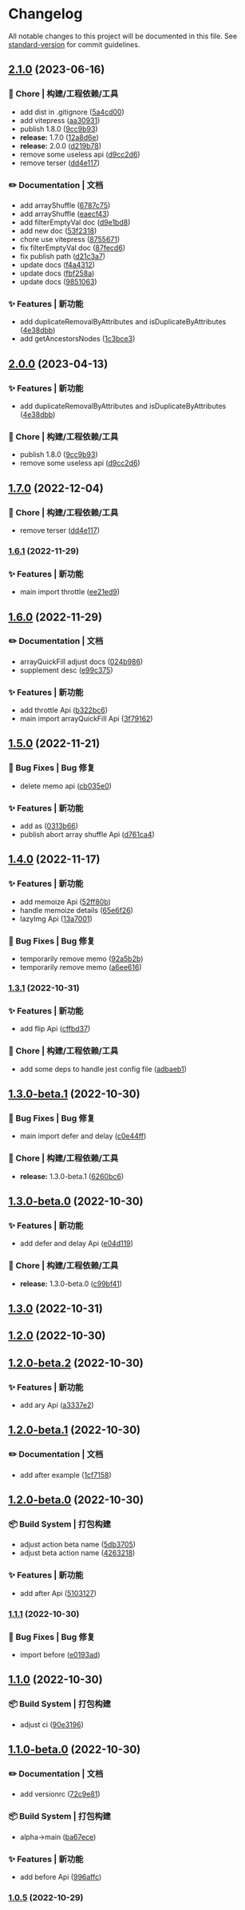 # Changelog

All notable changes to this project will be documented in this file. See [standard-version](https://github.com/conventional-changelog/standard-version) for commit guidelines.

## [2.1.0](https://github.com/gong9/poor-utils/compare/v1.6.1...v2.1.0) (2023-06-16)


### 🚀 Chore | 构建/工程依赖/工具

* add dist in .gitignore ([5a4cd00](https://github.com/gong9/poor-utils/commit/5a4cd00a98a7442859a93b56135e151dccc0082c))
* add vitepress ([aa30931](https://github.com/gong9/poor-utils/commit/aa30931f03d5a18ba943cd4161f98561bce464cd))
* publish 1.8.0 ([9cc9b93](https://github.com/gong9/poor-utils/commit/9cc9b93cd7b9459b289f87ab47b087b52f3a0fdb))
* **release:** 1.7.0 ([12a8d6e](https://github.com/gong9/poor-utils/commit/12a8d6ed3eceecde199c5c8fdc565a2548fa82ba))
* **release:** 2.0.0 ([d219b78](https://github.com/gong9/poor-utils/commit/d219b78395c1b5c2cc2f8a412f3848e808130870))
* remove some useless api ([d9cc2d6](https://github.com/gong9/poor-utils/commit/d9cc2d61a89755a63519ff59c0a00222ca723402))
* remove terser ([dd4e117](https://github.com/gong9/poor-utils/commit/dd4e1177a60007619325bfa8e1e680c93274c93b))


### ✏️ Documentation | 文档

* add arrayShuffle ([6787c75](https://github.com/gong9/poor-utils/commit/6787c7547c66ff2a24980a49a8bb7cb29b3aec19))
* add arrayShuffle ([eaecf43](https://github.com/gong9/poor-utils/commit/eaecf43d2c0f68ed09b0c150efca8b3625bf438d))
* add filterEmptyVal doc ([d9e1bd8](https://github.com/gong9/poor-utils/commit/d9e1bd8965ed8e15d0a7bbd92ee51a11085f8075))
* add new doc ([53f2318](https://github.com/gong9/poor-utils/commit/53f2318812aa2340c3f0d7e81460f36b7e35b08a))
* chore use vitepress ([8755671](https://github.com/gong9/poor-utils/commit/875567116e5dffaaea65e33c1c4c466c87ef7d2c))
* fix filterEmptyVal doc ([87fecd6](https://github.com/gong9/poor-utils/commit/87fecd6935f1487835bf1b4b41613a1e35bfe4aa))
* fix publish path ([d21c3a7](https://github.com/gong9/poor-utils/commit/d21c3a758df724d3cc6b963b9501766146e17ed0))
* update docs ([f4a4312](https://github.com/gong9/poor-utils/commit/f4a4312a80773a795b7c80f55497e875f79efef6))
* update docs ([fbf258a](https://github.com/gong9/poor-utils/commit/fbf258a1cc5242b23a1b15833a56ac47cef9b2ae))
* update docs ([9851063](https://github.com/gong9/poor-utils/commit/985106308bc1ead1428623ca42975bb87b583931))


### ✨ Features | 新功能

* add duplicateRemovalByAttributes and isDuplicateByAttributes ([4e38dbb](https://github.com/gong9/poor-utils/commit/4e38dbb756408ba6463e8cc66756ba026d71e0ff))
* add getAncestorsNodes ([1c3bce3](https://github.com/gong9/poor-utils/commit/1c3bce34e36694406645fe1868a7079188471ecf))

## [2.0.0](https://github.com/gong9/poor-utils/compare/v1.7.0...v2.0.0) (2023-04-13)


### ✨ Features | 新功能

* add duplicateRemovalByAttributes and isDuplicateByAttributes ([4e38dbb](https://github.com/gong9/poor-utils/commit/4e38dbb756408ba6463e8cc66756ba026d71e0ff))


### 🚀 Chore | 构建/工程依赖/工具

* publish 1.8.0 ([9cc9b93](https://github.com/gong9/poor-utils/commit/9cc9b93cd7b9459b289f87ab47b087b52f3a0fdb))
* remove some useless api ([d9cc2d6](https://github.com/gong9/poor-utils/commit/d9cc2d61a89755a63519ff59c0a00222ca723402))

## [1.7.0](https://github.com/gong9/poor-utils/compare/v1.6.1...v1.7.0) (2022-12-04)


### 🚀 Chore | 构建/工程依赖/工具

* remove terser ([dd4e117](https://github.com/gong9/poor-utils/commit/dd4e1177a60007619325bfa8e1e680c93274c93b))

### [1.6.1](https://github.com/gong9/poor-utils/compare/v1.6.0...v1.6.1) (2022-11-29)


### ✨ Features | 新功能

* main import throttle ([ee21ed9](https://github.com/gong9/poor-utils/commit/ee21ed9ac407d86533158a455d5df4dfbb5c7131))

## [1.6.0](https://github.com/gong9/poor-utils/compare/v1.5.0...v1.6.0) (2022-11-29)


### ✏️ Documentation | 文档

* arrayQuickFill adjust docs ([024b986](https://github.com/gong9/poor-utils/commit/024b9866f2f1f866d8c6d6481aad9df98e17ce04))
* supplement desc ([e99c375](https://github.com/gong9/poor-utils/commit/e99c3754e4a3bbb3ed302007df526f27a5c92a41))


### ✨ Features | 新功能

* add throttle Api ([b322bc6](https://github.com/gong9/poor-utils/commit/b322bc6660962b16555410019c1db51deb8d7acc))
* main import arrayQuickFill Api ([3f79162](https://github.com/gong9/poor-utils/commit/3f79162cd8b6f0cf3892414647d4d4aa62cfce87))

## [1.5.0](https://github.com/gong9/poor-utils/compare/v1.4.0...v1.5.0) (2022-11-21)


### 🐛 Bug Fixes | Bug 修复

* delete memo api ([cb035e0](https://github.com/gong9/poor-utils/commit/cb035e00501fead325d5f42195396f4ac7ec2a7c))


### ✨ Features | 新功能

* add as ([0313b66](https://github.com/gong9/poor-utils/commit/0313b6650523d175b6afb8860128228e3704b257))
* publish abort array shuffle Api ([d761ca4](https://github.com/gong9/poor-utils/commit/d761ca4905f6497bdc801c589932c0f2bda2cdfa))

## [1.4.0](https://github.com/gong9/poor-utils/compare/v1.3.1...v1.4.0) (2022-11-17)


### ✨ Features | 新功能

* add memoize Api ([52ff80b](https://github.com/gong9/poor-utils/commit/52ff80b1afb4baeb21336742ad8a77be26c1c0be))
* handle memoize details ([65e6f26](https://github.com/gong9/poor-utils/commit/65e6f267fce70175d14de4a150cdeed7169133e8))
* lazyImg Api ([13a7001](https://github.com/gong9/poor-utils/commit/13a7001548fe1ab4312ab576d71d8842fcbd489e))


### 🐛 Bug Fixes | Bug 修复

* temporarily remove memo ([92a5b2b](https://github.com/gong9/poor-utils/commit/92a5b2be7c2660861c9fa4cb086de75f7725c019))
* temporarily remove memo ([a6ee616](https://github.com/gong9/poor-utils/commit/a6ee616d34a64c638cf3d4a87e9f344223ccdac5))

### [1.3.1](https://github.com/gong9/poor-utils/compare/v1.3.0...v1.3.1) (2022-10-31)


### ✨ Features | 新功能

* add flip Api ([cffbd37](https://github.com/gong9/poor-utils/commit/cffbd37dd46d2b5a93814ed9fa276cf19843b267))


### 🚀 Chore | 构建/工程依赖/工具

* add some deps to handle jest config file ([adbaeb1](https://github.com/gong9/poor-utils/commit/adbaeb1eafc9c9b40514b5904e462c6e958c82b5))

## [1.3.0-beta.1](https://github.com/gong9/poor-utils/compare/v1.3.0-beta.0...v1.3.0-beta.1) (2022-10-30)


### 🐛 Bug Fixes | Bug 修复

* main import defer and delay ([c0e44ff](https://github.com/gong9/poor-utils/commit/c0e44ff52007c4a6dac45b6077181ae5e57584d1))


### 🚀 Chore | 构建/工程依赖/工具

* **release:** 1.3.0-beta.1 ([6260bc6](https://github.com/gong9/poor-utils/commit/6260bc69a4650781800fbb2f81e97dd658f89d23))

## [1.3.0-beta.0](https://github.com/gong9/poor-utils/compare/v1.2.0...v1.3.0-beta.0) (2022-10-30)


### ✨ Features | 新功能

* add defer and delay Api ([e04d119](https://github.com/gong9/poor-utils/commit/e04d1195b34dd6d72f139a8efac5db373c7861ac))


### 🚀 Chore | 构建/工程依赖/工具

* **release:** 1.3.0-beta.0 ([c99bf41](https://github.com/gong9/poor-utils/commit/c99bf4102c7f51dee1b8fc1333244e23fa205017))

## [1.3.0](https://github.com/gong9/poor-utils/compare/v1.2.0...v1.3.0) (2022-10-31)

## [1.2.0](https://github.com/gong9/poor-utils/compare/v1.2.0-beta.2...v1.2.0) (2022-10-30)

## [1.2.0-beta.2](https://github.com/gong9/poor-utils/compare/v1.2.0-beta.1...v1.2.0-beta.2) (2022-10-30)


### ✨ Features | 新功能

* add ary Api ([a3337e2](https://github.com/gong9/poor-utils/commit/a3337e2599cd4888f14b707706c3ce6dfc4635af))

## [1.2.0-beta.1](https://github.com/gong9/poor-utils/compare/v1.2.0-beta.0...v1.2.0-beta.1) (2022-10-30)


### ✏️ Documentation | 文档

* add after example ([1cf7158](https://github.com/gong9/poor-utils/commit/1cf71588bc49f0a04beafa2ba4d020ac5fdb0f49))

## [1.2.0-beta.0](https://github.com/gong9/poor-utils/compare/v1.1.1...v1.2.0-beta.0) (2022-10-30)


### 📦‍ Build System | 打包构建

* adjust action beta name ([5db3705](https://github.com/gong9/poor-utils/commit/5db3705d872a4f59a697e8128652ae1b07e77111))
* adjust beta action name ([4263218](https://github.com/gong9/poor-utils/commit/4263218e7fd046734db374c7c5bd08a35b326b90))


### ✨ Features | 新功能

* add after Api ([5103127](https://github.com/gong9/poor-utils/commit/510312701b93a667665be5f37d809e718a169049))

### [1.1.1](https://github.com/gong9/poor-utils/compare/v1.1.0...v1.1.1) (2022-10-30)


### 🐛 Bug Fixes | Bug 修复

* import before ([e0193ad](https://github.com/gong9/poor-utils/commit/e0193ad8b0a1dc871ba0e9672f6fdc010504dc97))

## [1.1.0](https://github.com/gong9/poor-utils/compare/v1.1.0-beta.0...v1.1.0) (2022-10-30)


### 📦‍ Build System | 打包构建

* adjust ci ([90e3196](https://github.com/gong9/poor-utils/commit/90e3196aa23faea46cc8a288d2762398f802dd04))

## [1.1.0-beta.0](https://github.com/gong9/poor-utils/compare/v1.0.5...v1.1.0-beta.0) (2022-10-30)


### ✏️ Documentation | 文档

* add versionrc ([72c9e81](https://github.com/gong9/poor-utils/commit/72c9e812c8e4204e251ff51d7b6e800c99637e1f))


### 📦‍ Build System | 打包构建

* alpha->main ([ba67ece](https://github.com/gong9/poor-utils/commit/ba67ece8451a40ae8d96452c5f46665ab3bc0ec7))


### ✨ Features | 新功能

* add before Api ([996affc](https://github.com/gong9/poor-utils/commit/996affcb629c22f0730b26142df48f9b35929212))

### [1.0.5](https://github.com/gong9/poor-utils/compare/v1.0.5-beta.0...v1.0.5) (2022-10-29)
